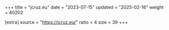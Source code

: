 +++
title = "jcruz.eu"
date = "2023-07-15"
updated = "2025-02-16"
weight = 40202

[extra]
source = "https://jcruz.eu/"
ratio = 4
size = 39
+++
